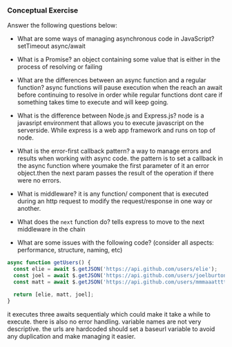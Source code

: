 ### Conceptual Exercise

Answer the following questions below:

- What are some ways of managing asynchronous code in JavaScript?
setTimeout
async/await

- What is a Promise?
an object containing some value that is either in the process of resolving or failing

- What are the differences between an async function and a regular function?
async functions will pause execution when the reach an await before continuing to resolve in order while regular functions dont care if something takes time to execute and will keep going.

- What is the difference between Node.js and Express.js?
node is a javasript environment that allows you to execute javascript on the serverside. While express is a web app framework and runs on top of node.

- What is the error-first callback pattern?
a way to manage errors and results when working with async code.
the pattern is to set a callback in the async function where youmake the first parameter of it an error object.then the next param passes the result of the operation if there were no errors.

- What is middleware?
it is any function/ component that is executed during an http request to modify the request/response in one way or another.

- What does the `next` function do?
tells express to move to the next middleware in the chain

- What are some issues with the following code? (consider all aspects: performance, structure, naming, etc)

```js
async function getUsers() {
  const elie = await $.getJSON('https://api.github.com/users/elie');
  const joel = await $.getJSON('https://api.github.com/users/joelburton');
  const matt = await $.getJSON('https://api.github.com/users/mmmaaatttttt');

  return [elie, matt, joel];
}
```

it executes three awaits sequentialy which could make it take a while to execute. 
there is also no error handling.
variable names are not very descriptive.
the urls are hardcoded should set a baseurl variable to avoid any duplication and make managing it easier.

